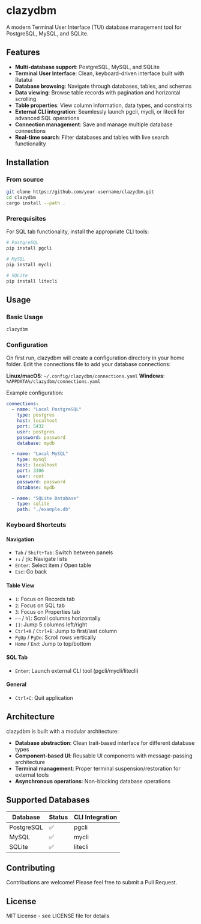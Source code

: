 # clazydbm

A modern Terminal User Interface (TUI) database management tool for PostgreSQL, MySQL, and SQLite.

## Features

- **Multi-database support**: PostgreSQL, MySQL, and SQLite
- **Terminal User Interface**: Clean, keyboard-driven interface built with Ratatui
- **Database browsing**: Navigate through databases, tables, and schemas
- **Data viewing**: Browse table records with pagination and horizontal scrolling
- **Table properties**: View column information, data types, and constraints
- **External CLI integration**: Seamlessly launch pgcli, mycli, or litecli for advanced SQL operations
- **Connection management**: Save and manage multiple database connections
- **Real-time search**: Filter databases and tables with live search functionality

## Installation

### From source

```bash
git clone https://github.com/your-username/clazydbm.git
cd clazydbm
cargo install --path .
```

### Prerequisites

For SQL tab functionality, install the appropriate CLI tools:

```bash
# PostgreSQL
pip install pgcli

# MySQL
pip install mycli

# SQLite
pip install litecli
```

## Usage

### Basic Usage

```bash
clazydbm
```

### Configuration

On first run, clazydbm will create a configuration directory in your home folder. Edit the connections file to add your database connections:

**Linux/macOS**: `~/.config/clazydbm/connections.yaml`
**Windows**: `%APPDATA%/clazydbm/connections.yaml`

Example configuration:

```yaml
connections:
  - name: "Local PostgreSQL"
    type: postgres
    host: localhost
    port: 5432
    user: postgres
    password: password
    database: mydb

  - name: "Local MySQL"
    type: mysql
    host: localhost
    port: 3306
    user: root
    password: password
    database: mydb

  - name: "SQLite Database"
    type: sqlite
    path: "./example.db"
```

### Keyboard Shortcuts

#### Navigation
- `Tab` / `Shift+Tab`: Switch between panels
- `↑↓` / `jk`: Navigate lists
- `Enter`: Select item / Open table
- `Esc`: Go back

#### Table View
- `1`: Focus on Records tab
- `2`: Focus on SQL tab  
- `3`: Focus on Properties tab
- `←→` / `hl`: Scroll columns horizontally
- `[]`: Jump 5 columns left/right
- `Ctrl+A` / `Ctrl+E`: Jump to first/last column
- `PgUp` / `PgDn`: Scroll rows vertically
- `Home` / `End`: Jump to top/bottom

#### SQL Tab
- `Enter`: Launch external CLI tool (pgcli/mycli/litecli)

#### General
- `Ctrl+C`: Quit application

## Architecture

clazydbm is built with a modular architecture:

- **Database abstraction**: Clean trait-based interface for different database types
- **Component-based UI**: Reusable UI components with message-passing architecture  
- **Terminal management**: Proper terminal suspension/restoration for external tools
- **Asynchronous operations**: Non-blocking database operations

## Supported Databases

| Database | Status | CLI Integration |
|----------|--------|-----------------|
| PostgreSQL | ✅ | pgcli |
| MySQL | ✅ | mycli |
| SQLite | ✅ | litecli |

## Contributing

Contributions are welcome! Please feel free to submit a Pull Request.

## License

MIT License - see LICENSE file for details
